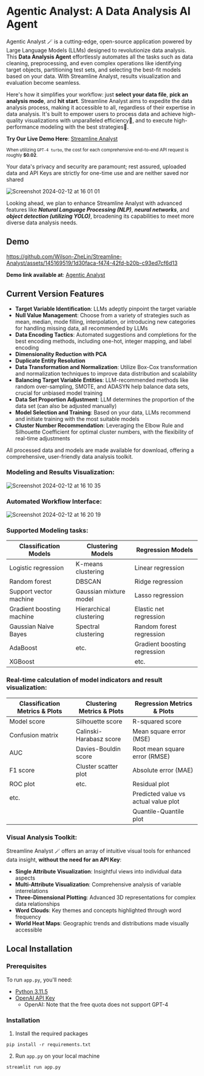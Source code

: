 # Agentic Analyst: A Data Analysis AI Agent

Agentic Analyst 🪄 is a cutting-edge, open-source application powered by Large Language Models (LLMs) designed to revolutionize data analysis. This **Data Analysis Agent** effortlessly automates all the tasks such as data cleaning, preprocessing, and even complex operations like identifying target objects, partitioning test sets, and selecting the best-fit models based on your data. With Streamline Analyst, results visualization and evaluation become seamless.

Here's how it simplifies your workflow: just **select your data file**, **pick an analysis mode**, and **hit start**. Streamline Analyst aims to expedite the data analysis process, making it accessible to all, regardless of their expertise in data analysis. It's built to empower users to process data and achieve high-quality visualizations with unparalleled efficiency🚀, and to execute high-performance modeling with the best strategies🔮.

**Try Our Live Demo Here**: [Streamline Analyst](https://streamline.streamlit.app)

<small>When utilizing `GPT-4 turbo`, the cost for each comprehensive end-to-end API request is roughly <strong>$0.02</strong>.</small>

Your data's privacy and security are paramount; rest assured, uploaded data and API Keys are strictly for one-time use and are neither saved nor shared

![Screenshot 2024-02-12 at 16 01 01](https://github.com/Wilson-ZheLin/Streamline-Analyst/assets/145169519/4167b04c-0853-4703-87a4-6c2994e30f9e)

Looking ahead, we plan to enhance Streamline Analyst with advanced features like ***Natural Language Processing (NLP)***, ***neural networks***, and ***object detection (utilizing YOLO)***, broadening its capabilities to meet more diverse data analysis needs.

Demo
----

https://github.com/Wilson-ZheLin/Streamline-Analyst/assets/145169519/1d30faca-f474-42fd-b20b-c93ed7cf6d13

**Demo link available at**: [Agentic Analyst](https://streamline.streamlit.app)

Current Version Features
------------------------
* **Target Variable Identification**: LLMs adeptly pinpoint the target variable
* **Null Value Management**: Choose from a variety of strategies such as mean, median, mode filling, interpolation, or introducing new categories for handling missing data, all recommended by LLMs
* **Data Encoding Tactics**: Automated suggestions and completions for the best encoding methods, including one-hot, integer mapping, and label encoding
* **Dimensionality Reduction with PCA**
* **Duplicate Entity Resolution**
* **Data Transformation and Normalization**: Utilize Box-Cox transformation and normalization techniques to improve data distribution and scalability
* **Balancing Target Variable Entities**: LLM-recommended methods like random over-sampling, SMOTE, and ADASYN help balance data sets, crucial for unbiased model training
* **Data Set Proportion Adjustment**: LLM determines the proportion of the data set (can also be adjusted manually)
* **Model Selection and Training**: Based on your data, LLMs recommend and initiate training with the most suitable models
* **Cluster Number Recommendation**: Leveraging the Elbow Rule and Silhouette Coefficient for optimal cluster numbers, with the flexibility of real-time adjustments

All processed data and models are made available for download, offering a comprehensive, user-friendly data analysis toolkit.

### Modeling and Results Visualization:

![Screenshot 2024-02-12 at 16 10 35](https://github.com/Wilson-ZheLin/Streamline-Analyst/assets/145169519/423da7be-63f1-491d-9ebe-6a788c440c40)

### Automated Workflow Interface:

![Screenshot 2024-02-12 at 16 20 19](https://github.com/Wilson-ZheLin/Streamline-Analyst/assets/145169519/9d04d5f2-4f2a-44eb-ab8b-c07c8c0c5a53)

### Supported Modeling tasks:

| **Classification Models**        | **Clustering Models**         | **Regression Models**               |
|----------------------------------|-------------------------------|-------------------------------------|
| Logistic regression              | K-means clustering            | Linear regression                   |
| Random forest                    | DBSCAN                        | Ridge regression                    |
| Support vector machine           | Gaussian mixture model        | Lasso regression                    |
| Gradient boosting machine        | Hierarchical clustering       | Elastic net regression              |
| Gaussian Naive Bayes             | Spectral clustering           | Random forest regression            |
| AdaBoost                         | etc.                          | Gradient boosting regression        |
| XGBoost                          |                               | etc.                                |

### Real-time calculation of model indicators and result visualization:

| **Classification Metrics & Plots** | **Clustering Metrics & Plots** | **Regression Metrics & Plots**        |
|------------------------------------|--------------------------------|---------------------------------------|
| Model score                        | Silhouette score               | R-squared score                       |
| Confusion matrix                   | Calinski-Harabasz score        | Mean square error (MSE)               |
| AUC                                | Davies-Bouldin score           | Root mean square error (RMSE)         |
| F1 score                           | Cluster scatter plot           | Absolute error (MAE)                  |
| ROC plot                           | etc.                           | Residual plot                         |
| etc.                               |                                | Predicted value vs actual value plot  |
|                                    |                                | Quantile-Quantile plot                |

### Visual Analysis Toolkit:

Streamline Analyst 🪄 offers an array of intuitive visual tools for enhanced data insight, **without the need for an API Key**:

* **Single Attribute Visualization**: Insightful views into individual data aspects
* **Multi-Attribute Visualization**: Comprehensive analysis of variable interrelations
* **Three-Dimensional Plotting**: Advanced 3D representations for complex data relationships
* **Word Clouds**: Key themes and concepts highlighted through word frequency
* **World Heat Maps**: Geographic trends and distributions made visually accessible

Local Installation
------------------

### Prerequisites

To run `app.py`, you'll need:
* [Python 3.11.5](https://www.python.org/downloads/)
* [OpenAI API Key](https://openai.com/blog/openai-api)
    * OpenAI: Note that the free quota does not support GPT-4
    
### Installation
1. Install the required packages

```
pip install -r requirements.txt
```

2. Run `app.py` on your local machine

```
streamlit run app.py
```

